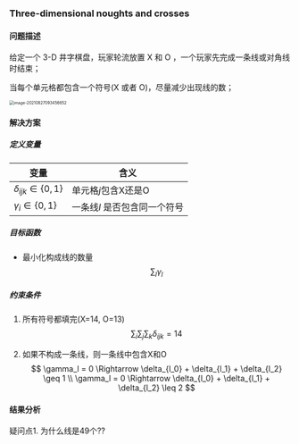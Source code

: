 ### Three-dimensional noughts and crosses

#### 问题描述

给定一个 3-D 井字棋盘，玩家轮流放置 X 和 O ，一个玩家先完成一条线或对角线时结束；

当每个单元格都包含一个符号(X 或者 O)，尽量减少出现线的数；

<img src="D:\github\Model-Building-in-Mathematical-Programming\image\3d-tic.png" alt="image-20210827093456652" style="zoom:50%;" />

#### 解决方案

##### 定义变量

| 变量                     | 含义                         |
| ------------------------ | ---------------------------- |
| $\delta_{ijk}\in\{0,1\}$ | 单元格$j$包含X还是O          |
| $\gamma_{i}\in\{0,1\}$   | 一条线$l$ 是否包含同一个符号 |

##### 目标函数

- 最小化构成线的数量
  $$
  \sum_{l}{\gamma_l}
  $$

##### 约束条件

1. 所有符号都填完(X=14, O=13)
   $$
   \sum_{i}\sum_{j}\sum_{k}{\delta_{ijk}} = 14
   $$

2. 如果不构成一条线，则一条线中包含X和O
   $$
   \gamma_l = 0 \Rightarrow \delta_{l_0} +  \delta_{l_1} +  \delta_{l_2} \geq 1 \\
   \gamma_l = 0 \Rightarrow \delta_{l_0} +  \delta_{l_1} +  \delta_{l_2} \leq 2
   $$

#### 结果分析

疑问点1. 为什么线是49个??

